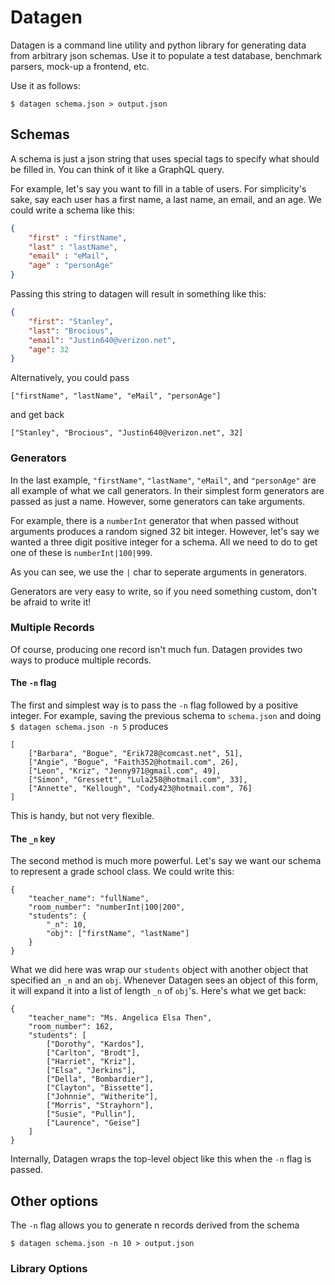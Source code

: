 # Datagen 

Datagen is a command line utility and python library for generating data from arbitrary json schemas.
Use it to populate a test database, benchmark parsers, mock-up a frontend, etc.

Use it as follows:

```
$ datagen schema.json > output.json
```

## Schemas
A schema is just a json string that uses special tags to specify what should be filled in. You can think of it like a GraphQL query.

For example, let's say you want to fill in a table of users. For simplicity's sake, say each user has a first name, a last name, an email, and an age. We could write a schema like this:

```json
{
	"first" : "firstName",
	"last" : "lastName",
	"email" : "eMail",
	"age" : "personAge"
}
```

Passing this string to datagen will result in something like this:

```json
{
	"first": "Stanley",
	"last": "Brocious",
	"email": "Justin640@verizon.net",
	"age": 32
}
```

Alternatively, you could pass

```["firstName", "lastName", "eMail", "personAge"]```

and get back

```["Stanley", "Brocious", "Justin640@verizon.net", 32]```

### Generators
In the last example, `"firstName"`, `"lastName"`, `"eMail"`, and `"personAge"` are all example of what we call generators. In their simplest form generators are passed as just a name. However, some generators can take arguments.

For example, there is a `numberInt` generator that when passed without arguments produces a random signed 32 bit integer. However, let's say we wanted a three digit positive integer for a schema. All we need to do to get one of these is `numberInt|100|999`.

As you can see, we use the `|` char to seperate arguments in generators.

Generators are very easy to write, so if you need something custom, don't be afraid to write it!

### Multiple Records
Of course, producing one record isn't much fun. Datagen provides two  ways to produce multiple records.

#### The `-n` flag
The first and simplest way is to pass the `-n` flag followed by a positive integer. For example, saving the previous schema to `schema.json` and doing `$ datagen schema.json -n 5` produces

```
[
	["Barbara", "Bogue", "Erik728@comcast.net", 51],
	["Angie", "Bogue", "Faith352@hotmail.com", 26],
	["Leon", "Kriz", "Jenny971@gmail.com", 49],
	["Simon", "Gressett", "Lula258@hotmail.com", 33],
	["Annette", "Kellough", "Cody423@hotmail.com", 76]
]
```
This is handy, but not very flexible.

#### The `_n` key
The second method is much more powerful. Let's say we want our schema to represent a grade school class. We could write this:

```
{
	"teacher_name": "fullName",
	"room_number": "numberInt|100|200",
	"students": {
		"_n": 10,
		"obj": ["firstName", "lastName"]
	} 
}
```
What we did here was wrap our `students` object with another object that specified an `_n` and an `obj`. Whenever Datagen sees an object of this form, it will expand it into a list of length `_n` of `obj`'s. Here's what we get back:

```
{
    "teacher_name": "Ms. Angelica Elsa Then",
    "room_number": 162,
    "students": [
        ["Dorothy", "Kardos"],
        ["Carlton", "Brodt"],
        ["Harriet", "Kriz"],
        ["Elsa", "Jerkins"],
        ["Della", "Bombardier"],
        ["Clayton", "Bissette"],
        ["Johnnie", "Witherite"],
        ["Morris", "Strayhorn"],
        ["Susie", "Pullin"],
        ["Laurence", "Geise"]
    ]
}
```
Internally, Datagen wraps the top-level object like this when the `-n` flag is passed.


## Other options
The `-n` flag allows you to generate n records derived from the schema

```
$ datagen schema.json -n 10 > output.json

```
### Library Options


